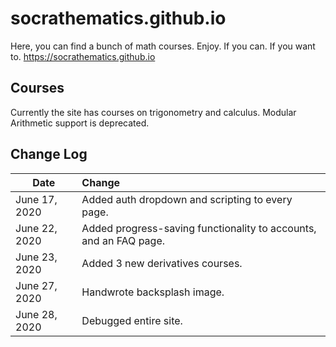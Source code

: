 # socrathematics.github.io
Here, you can find a bunch of math courses. Enjoy. If you can. If you want to. 
https://socrathematics.github.io
## Courses
Currently the site has courses on trigonometry and calculus. Modular Arithmetic support is deprecated.
## Change Log
| Date   |      Change    | 
|---|:---|
|June 17, 2020 | Added auth dropdown and scripting to every page. | 
|June 22, 2020 | Added progress-saving functionality to accounts, and an FAQ page. |
|June 23, 2020 | Added 3 new derivatives courses. |
|June 27, 2020 | Handwrote backsplash image. |
|June 28, 2020 | Debugged entire site. |